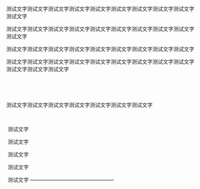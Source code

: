 测试文字测试文字测试文字测试文字测试文字测试文字测试文字测试文字测试文字测试文字

测试文字测试文字测试文字测试文字测试文字测试文字测试文字测试文字测试文字测试文字

测试文字测试文字测试文字测试文字测试文字测试文字测试文字测试文字测试文字

测试文字测试文字测试文字测试文字测试文字测试文字测试文字测试文字测试文字测试文字测试文字测试文字

 

 

测试文字测试文字测试文字测试文字测试文字测试文字测试文字

 

 测试文字

 测试文字

 测试文字

 测试文字

 测试文字
————————————————